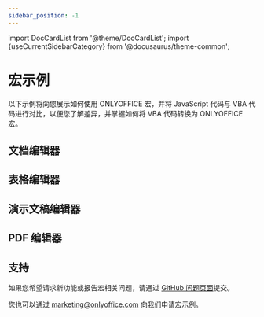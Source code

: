 ```yaml
---
sidebar_position: -1
---
```


import DocCardList from '@theme/DocCardList';
import {useCurrentSidebarCategory} from '@docusaurus/theme-common';

# 宏示例

以下示例将向您展示如何使用 ONLYOFFICE 宏，并将 JavaScript 代码与 VBA 代码进行对比，以便您了解差异，并掌握如何将 VBA 代码转换为 ONLYOFFICE 宏。

## 文档编辑器

<DocCardList items={[...[...useCurrentSidebarCategory().items[0].items]]} />

## 表格编辑器

<DocCardList items={[...[...useCurrentSidebarCategory().items[1].items]]} />

## 演示文稿编辑器

<DocCardList items={[...[...useCurrentSidebarCategory().items[2].items]]} />

## PDF 编辑器

<DocCardList items={[...[...useCurrentSidebarCategory().items[3].items]]} />

## 支持

如果您希望请求新功能或报告宏相关问题，请通过 [GitHub 问题页面](https://github.com/ONLYOFFICE/plugin-macros/issues)提交。

您也可以通过 [marketing@onlyoffice.com](发送邮件至:marketing@onlyoffice.com) 向我们申请宏示例。
